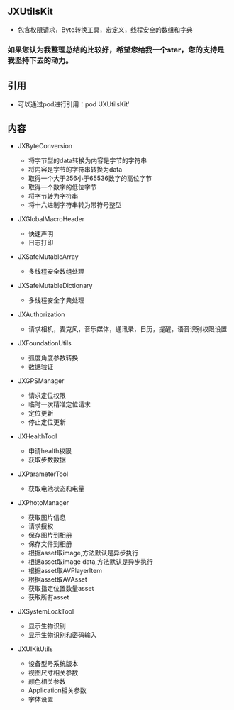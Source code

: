 ## JXUtilsKit

* 包含权限请求，Byte转换工具，宏定义，线程安全的数组和字典

### 如果您认为我整理总结的比较好，希望您给我一个star，您的支持是我坚持下去的动力。

## 引用

* 可以通过pod进行引用：pod 'JXUtilsKit'

## 内容

* JXByteConversion
  * 将字节型的data转换为内容是字节的字符串
  * 将内容是字节的字符串转换为data
  * 取得一个大于256小于65536数字的高位字节
  * 取得一个数字的低位字节
  * 将字节转为字符串
  * 将十六进制字符串转为带符号整型
  
* JXGlobalMacroHeader
  * 快速声明
  * 日志打印
  
* JXSafeMutableArray
  * 多线程安全数组处理
    
* JXSafeMutableDictionary
  * 多线程安全字典处理
  
* JXAuthorization
  * 请求相机，麦克风，音乐媒体，通讯录，日历，提醒，语音识别权限设置
  
* JXFoundationUtils
  * 弧度角度参数转换
  * 数据验证
  
* JXGPSManager
  * 请求定位权限
  * 临时一次精准定位请求
  * 定位更新
  * 停止定位更新
  
* JXHealthTool
  * 申请health权限
  * 获取步数数据
  
* JXParameterTool
  * 获取电池状态和电量
  
* JXPhotoManager
  * 获取图片信息
  * 请求授权
  * 保存图片到相册
  * 保存文件到相册
  * 根据asset取image,方法默认是异步执行
  * 根据asset取image data,方法默认是异步执行
  * 根据asset取AVPlayerItem
  * 根据asset取AVAsset
  * 获取指定位置数量asset
  * 获取所有asset
  
* JXSystemLockTool
  * 显示生物识别
  * 显示生物识别和密码输入
  
* JXUIKitUtils
  * 设备型号系统版本
  * 视图尺寸相关参数 
  * 颜色相关参数 
  * Application相关参数 
  * 字体设置
